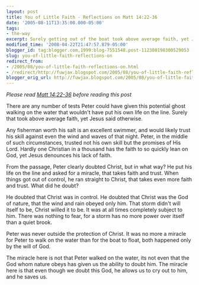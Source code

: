 ```yaml
---
layout: post
title: You of Little Faith - Reflections on Matt 14:22-36
date: '2005-08-11T13:35:00.000-05:00'
tags:
- the-way
excerpt: Surely getting out of the boat took above average faith, yet Jesus said otherwise.
modified_time: '2008-04-22T21:47:57.879-05:00'
blogger_id: tag:blogger.com,1999:blog-7551548.post-112380198300529053
slug: you-of-little-faith-reflections-on
redirect_from: 
- /2005/08/you-of-little-faith-reflections-on.html
- /redirect/http://fuwjax.blogspot.com/2005/08/you-of-little-faith-reflections-on.html
blogger_orig_url: http://fuwjax.blogspot.com/2005/08/you-of-little-faith-reflections-on.html
---
```


*Please read [Matt 14:22-36](http://biblegateway.com/passage/?book_id=47&chapter=14&version=31 "Bible Gateway") before reading this post*

There are any number of tests Peter could have given this potential ghost walking on the water that wouldn't have put his own life on the line.  Surely that took above average faith, yet Jesus said otherwise.

Any fisherman worth his salt is an excellent swimmer, and would likely trust his skill against even the wind and waves of that night.  Peter, in the middle of such circumstances, trusted not his own skill but the promises of His Lord.  Hardly one Christian in a thousand has the faith to so quickly lean on God, yet Jesus denounces his lack of faith.

From the passage, Peter clearly doubted Christ, but in what way?  He put his life on the line and asked for a miracle, that takes faith and trust.  When things got out of control, he ran straight to Christ, that takes even more faith and trust.  What did he doubt?

He doubted that Christ was in control.  He doubted that Christ was the God of nature, that the wind and rain obeyed only him.  That storm didn't will itself to be, Christ willed it to be.  It was at all times completely subject to him.  There was nothing to fear, for a storm has no more power over itself than a quiet brook.  

Peter was never outside the protection of Christ.  It was no more a miracle for Peter to walk on the water than for the boat to float, both happened only by the will of God.

The miracle here is not that Peter walked on the water, its not even that the God whom nature obeys has given us the ability to doubt him.  The miracle here is that even though we doubt this God, he allows us to cry out to him, and he saves us.